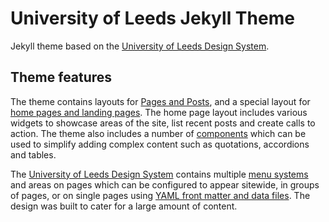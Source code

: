 # University of Leeds Jekyll Theme

Jekyll theme based on the [University of Leeds Design System](https://designsystem.leeds.ac.uk).

## Theme features

The theme contains layouts for [Pages and Posts](https://github.com/universityofleeds/jekyll-theme-uol/wiki/Pages-and-Posts), and a special layout for [home pages and landing pages](https://github.com/universityofleeds/jekyll-theme-uol/wiki/Home-page). The home page layout includes various widgets to showcase areas of the site, list recent posts and create calls to action. The theme also includes a number of [components](https://github.com/universityofleeds/jekyll-theme-uol/wiki/Components) which can be used to simplify adding complex content such as quotations, accordions and tables.

The [University of Leeds Design System](https://designsystem.leeds.ac.uk) contains multiple [menu systems](https://github.com/universityofleeds/jekyll-theme-uol/wiki/Menus) and areas on pages which can be configured to appear sitewide, in groups of pages, or on single pages using [YAML front matter and data files](https://github.com/universityofleeds/jekyll-theme-uol/wiki/YAML-Basics). The design was built to cater for a large amount of content.





